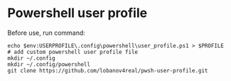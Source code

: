 # Powershell user profile  
Before use, run command:  
```
echo $env:USERPROFILE\.config\powershell\user_profile.ps1 > $PROFILE   # add custom powershell user profile file  
mkdir ~/.config 
mkdir ~/.config/powershell
git clone https://github.com/lobanov4real/pwsh-user-profile.git  
```
